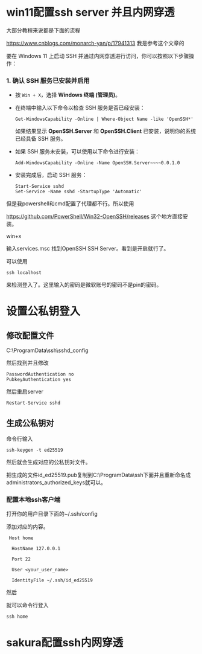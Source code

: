 # win11配置ssh server 并且内网穿透

大部分教程来说都是下面的流程

https://www.cnblogs.com/monarch-yan/p/17941313
我是参考这个文章的

要在 Windows 11 上启动 SSH 并通过内网穿透进行访问，你可以按照以下步骤操作：

### 1. 确认 SSH 服务已安装并启用

- 按 `Win + X`，选择 **Windows 终端 (管理员)**。

- 在终端中输入以下命令以检查 SSH 服务是否已经安装：

  ```
  Get-WindowsCapability -Online | Where-Object Name -like 'OpenSSH*'
  ```

  如果结果显示 **OpenSSH.Server** 和 **OpenSSH.Client** 已安装，说明你的系统已经具备 SSH 服务。

- 如果 SSH 服务未安装，可以使用以下命令进行安装：

  ```
  Add-WindowsCapability -Online -Name OpenSSH.Server~~~~0.0.1.0
  ```

- 安装完成后，启动 SSH 服务：

  ```
  Start-Service sshd
  Set-Service -Name sshd -StartupType 'Automatic'
  ```



但是我powershell和cmd配置了代理都不行。所以使用

https://github.com/PowerShell/Win32-OpenSSH/releases
这个地方直接安装。



win+x

输入services.msc
找到OpenSSH SSH Server。看到是开启就行了。

可以使用

`ssh localhost`

来检测登入了。这里输入的密码是微软账号的密码不是pin的密码。



# 设置公私钥登入

## 修改配置文件

C:\ProgramData\ssh\sshd_config

然后找到并且修改

```
PasswordAuthentication no
PubkeyAuthentication yes
```

然后重启server

`Restart-Service sshd`

## 生成公私钥对

命令行输入

`ssh-keygen -t ed25519`

然后就会生成对应的公私钥对文件。

把生成的文件id_ed25519.pub复制到C:\ProgramData\ssh下面并且重新命名成administrators_authorized_keys就可以。

### 配置本地ssh客户端

打开你的用户目录下面的~/.ssh/config

添加对应的内容。

```
 Host home 

  HostName 127.0.0.1

  Port 22

  User <your_user_name>

  IdentityFile ~/.ssh/id_ed25519

```

然后

就可以命令行登入

`ssh home`

# sakura配置ssh内网穿透



